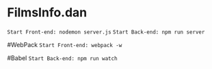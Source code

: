 # FilmsInfo.dan

```Start Front-end: nodemon server.js```
```Start Back-end: npm run server```

#WebPack
```Start Front-end: webpack -w```

#Babel
```Start Back-end: npm run watch```
